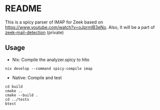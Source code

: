 # README


This is a spicy parser of IMAP for Zeek based on https://www.youtube.com/watch?v=oJprmlB3eNo. Also, It will be a part of [zeek-mail-detection](https://github.com/Boomboomdunce/zeek-mail-detection) (private)


## Usage

- Nix: Compile the analyzer.spicy to hlto

```
nix develop --command spicy-compile imap
```


- Native: Compile and test

``` 
cd build
cmake ..
cmake --build .
cd ../tests
btest
```

